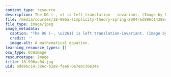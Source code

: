```yaml
---
content_type: resource
description: The DG (-, =) is left translation - invariant. (Image by Dr. Itay Ben-Yaacov.)
file: /media/courses/18-996a-simplicity-theory-spring-2004/6d896c1438ecb2a9fee60e7e0c30e34a_18-996as04.jpg
file_type: image/jpeg
image_metadata:
  caption: "The DG (-, \u2261) is left translation-invariant. (Image by Dr. Itay Ben-Yaacov.)"
  credit: ''
  image-alt: A mathematical equation.
learning_resource_types: []
ocw_type: OCWImage
resourcetype: Image
title: 18-996as04.jpg
uid: 6d896c14-38ec-b2a9-fee6-0e7e0c30e34a
---
```

